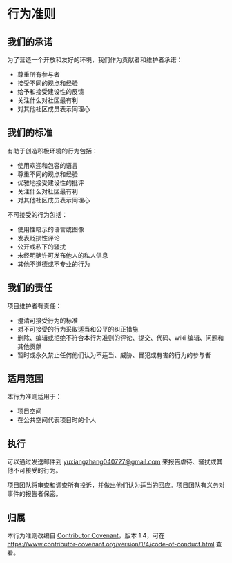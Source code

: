 # 行为准则

## 我们的承诺

为了营造一个开放和友好的环境，我们作为贡献者和维护者承诺：

- 尊重所有参与者
- 接受不同的观点和经验
- 给予和接受建设性的反馈
- 关注什么对社区最有利
- 对其他社区成员表示同理心

## 我们的标准

有助于创造积极环境的行为包括：

- 使用欢迎和包容的语言
- 尊重不同的观点和经验
- 优雅地接受建设性的批评
- 关注什么对社区最有利
- 对其他社区成员表示同理心

不可接受的行为包括：

- 使用性暗示的语言或图像
- 发表贬损性评论
- 公开或私下的骚扰
- 未经明确许可发布他人的私人信息
- 其他不道德或不专业的行为

## 我们的责任

项目维护者有责任：

- 澄清可接受行为的标准
- 对不可接受的行为采取适当和公平的纠正措施
- 删除、编辑或拒绝不符合本行为准则的评论、提交、代码、wiki 编辑、问题和其他贡献
- 暂时或永久禁止任何他们认为不适当、威胁、冒犯或有害的行为的参与者

## 适用范围

本行为准则适用于：

- 项目空间
- 在公共空间代表项目时的个人

## 执行

可以通过发送邮件到 yuxiangzhang040727@gmail.com 来报告虐待、骚扰或其他不可接受的行为。

项目团队将审查和调查所有投诉，并做出他们认为适当的回应。项目团队有义务对事件的报告者保密。

## 归属

本行为准则改编自 [Contributor Covenant](https://www.contributor-covenant.org/)，版本 1.4，可在 https://www.contributor-covenant.org/version/1/4/code-of-conduct.html 查看。 